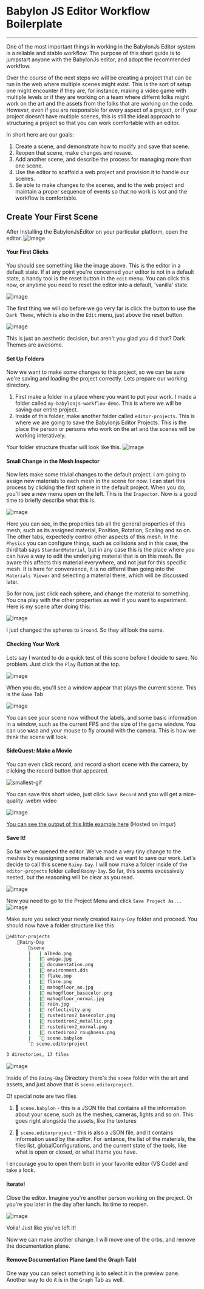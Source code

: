 # Babylon JS Editor Workflow Boilerplate
---

One of the most important things in working in the BabylonJs Editor system is a reliable and stable workflow. The purpose of this short guide is to jumpstart anyone with the BabylonJs editor, and adopt the recommended workflow. 



Over the course of the next steps we will be creating a project that can be run in the web where multiple scenes might exist. This is the sort of setup one might encounter if they are, for instance, making a video game with multiple levels or if they are working on a team where differnt folks might work on the art and the assets from the folks that are working on the code. However, even if you are responsible for every aspect of a project, or if your project doesn't have multiple scenes, this is still the ideal approach to structuring a project so that you can work comfortable with an editor.

In short here are our goals:

1. Create a scene, and demonstrate how to modify and save that scene.
2. Reopen that scene, make changes and resave.
3. Add another scene, and describe the process for managing more than one scene.
4. Use the editor to scaffold a web project and provision it to handle our scenes.
5. Be able to make changes to the scenes, and to the web project and maintain a proper sequence of events so that no work is lost and the workflow is comfortable.

## Create Your First Scene

After Installing the BabylonJsEditor on your particular platform, open the editor.
![image](https://user-images.githubusercontent.com/954596/59078070-05364400-88a3-11e9-82d4-f05da127312c.png)

#### Your First Clicks
You should see something like the image above. This is the editor in a default state. If at any point you're concerned your editor is not in a default state, a handy tool is the reset button in the `edit` menu. You can click this now, or anytime you need to reset the editor into a default, 'vanilla' state.

![image](https://user-images.githubusercontent.com/954596/59078164-7118ac80-88a3-11e9-9933-5efb71480333.png)

The first thing we will do before we go very far is click the button to use the `Dark Theme`, which is also in the `Edit` menu, just above the reset button.

![image](https://user-images.githubusercontent.com/954596/59078304-1d5a9300-88a4-11e9-95e9-7df9f241cc5c.png)

This is just an aesthetic decision, but aren't you glad you did that? Dark Themes are awesome.

#### Set Up Folders
Now we want to make some changes to this project, so we can be sure we're saving and loading the project correctly. Lets prepare our working directory. 

1. First make a folder in a place where you want to put your work. I made a folder called `my-babylonjs-workflow-demo`. This is where we will be saving our entire project. 
2. Inside of this folder, make another folder called `editor-projects`. This is where we are going to save the Babylonjs Editor Projects. This is the place the person or persons who work on the art and the scenes will be working interatively.

Your folder structure thusfar will look like this.
![image](https://user-images.githubusercontent.com/954596/59078492-ffd9f900-88a4-11e9-9bc3-2834b8ef1d23.png)

#### Small Change in the Mesh Inspector
Now lets make some trivial changes to the default project. I am going to assign new materials to each mesh in the scene for now. I can start this process by clicking the first sphere in the default project. When you do, you'll see a new menu open on the left. This is the `Inspector`. Now is a good time to briefly describe what this is. 

![image](https://user-images.githubusercontent.com/954596/59078641-a6be9500-88a5-11e9-830b-6abb9498f5ba.png)

Here you can see, in the properties tab all the general properties of this mesh, such as its assigned material, Position, Rotation, Scaling and so on. The other tabs, expectedly control other aspects of this mesh. In the `Physics` you can configure things, such as collisions and in this case, the third tab says `StandardMaterial`, but in any case this is the place where you can have a way to edit the underlying material that is on this mesh. Be aware this affects this material everywhere, and not jsut for this specific mesh. It is here for convenience, it is no differnt than going into the `Materials Viewer` and selecting a material there, which will be discussed later.

So for now, just click each sphere, and change the material to something. You cna play with the other properties as well if you want to experiment. Here is my scene after doing this:

![image](https://user-images.githubusercontent.com/954596/59078888-c2766b00-88a6-11e9-813a-adc6a01c9ded.png)

I just changed the spheres to `Ground`. So they all look the same. 

#### Checking Your Work
Lets say I wanted to do a quick test of this scene before I decide to save. No problem. Just click the `Play` Button at the top.

![image](https://user-images.githubusercontent.com/954596/59078933-fe113500-88a6-11e9-8853-8ada29c50d9d.png)

When you do, you'll see a window appear that plays the current scene. This is the `Game` Tab

![image](https://user-images.githubusercontent.com/954596/59079912-96111d80-88ab-11e9-92c9-7d11897e7f06.png)

You can see your scene now without the labels, and some basic information in a window, such as the current FPS and the size of the game window. You can use `WASD` and your mouse to fly around with the camera. This is how we think the scene will look.

#### SideQuest: Make a Movie
You can even click record, and record a short scene with the camera, by clicking the record button that appeared.

![smallest-gif](https://user-images.githubusercontent.com/954596/59079773-e176fc00-88aa-11e9-98f9-f8822c662279.gif)

You can save this short video, just click `Save Record` and you will get a nice-quality .webm video

![image](https://user-images.githubusercontent.com/954596/59079567-f901b500-88a9-11e9-8958-e30eb3b8bd0e.png)

[You can see the output of this little example here](https://i.imgur.com/V0H8SpK.mp4) (Hosted on Imgur)

#### Save It!
So far we've opened the editor. We've made a very tiny change  to the meshes by reassigning some materials and we want to save our work. Let's decide to call this scene `Rainy-Day`. I will now make a folder inside of the `editor-projects` folder called `Rainy-Day`. So far, this seems excessively nested, but the reasoning will be clear as you read.

![image](https://user-images.githubusercontent.com/954596/59080066-69a9d100-88ac-11e9-8a51-19b27efe75e7.png)

Now you need to go to the Project Menu and click `Save Project As...`
![image](https://user-images.githubusercontent.com/954596/59080083-87773600-88ac-11e9-90e3-3f9ceff85fc1.png)

Make sure you select your newly created `Rainy-Day` folder and proceed. You should now have a folder structure like this
```bash
📁editor-projects
    📁Rainy-Day
        📁scene
        |   | albedo.png
        |   |📄 amiga.jpg
        |   |📄 documentation.png
        |   |📄 environment.dds
        |   |📄 flake.bmp
        |   |📄 flare.png
        |   |📄 mahogfloor_ao.jpg
        |   |📄 mahogfloor_basecolor.png
        |   |📄 mahogfloor_normal.jpg
        |   |📄 rain.jpg
        |   |📄 reflectivity.png
        |   |📄 rustediron2_basecolor.png
        |   |📄 rustediron2_metallic.png
        |   |📄 rustediron2_normal.png
        |   |📄 rustediron2_roughness.png
        |   `📜 scene.babylon
        `📜 scene.editorproject

3 directories, 17 files
```
![image](https://user-images.githubusercontent.com/954596/59080127-d1f8b280-88ac-11e9-8dd5-920a92263117.png)

Inside of the `Rainy-Day` Directory there's the `scene` folder with the art and assets, and just above that is `scene.editorproject`.

Of special note are two files

1. 📜 `scene.babylon` - this is a JSON file that contains all the information about your scene, such as the meshes, cameras, lights and so on. This goes right alongside the assets, like the textures

2. 📜 `scene.editorproject` - this is also a JSON file, and it contains information used by the *editor*. For isntance, the list of the materials, the files list, globalConfigurations, and the current state of the tools, like what is open or closed, or what theme you have.

I encourage you to open them both in your favorite editor (VS Code) and take a look.

#### Iterate!

Close the editor. Imagine you're another person working on the project. Or you're you later in the day after lunch. Its time to reopen.

![image](https://user-images.githubusercontent.com/954596/59080330-c2c63480-88ad-11e9-90a5-0d17e27592f6.png)

Voila! Just like you've left it! 

Now we can make another change. I will move one of the orbs, and remove the documentation plane.

#### Remove Documentation Plane (and the Graph Tab)
One way you can select something is to select it in the preview pane. Another way to do it is in the `Graph` Tab as well.